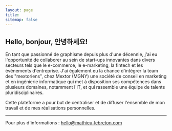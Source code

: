 ```yaml
---
layout: page
title:
sitemap: false
---
```


## Hello, bonjour, 안녕하세요!

En tant que passionné de graphisme depuis plus d'une décennie, j'ai eu l'opportunité de collaborer au sein de start-ups innovantes dans divers secteurs tels que le e-commerce, le e-marketing, la fintech et les événements d'entreprise. J'ai également eu la chance d'intégrer la team des "mextoriens", chez Mextor (MGNY) une société de conseil en marketing et en ingénierie informatique qui met à disposition ses compétences dans plusieurs domaines, notamment l'IT, et qui rassemble une équipe de talents pluridisciplinaires.

Cette plateforme a pour but de centraliser et de diffuser l'ensemble de mon travail et de mes réalisations personnelles.

---


Pour plus d'informations : [hello@mathieu-lebreton.com](mailto:hello@mathieu-lebreton.com)